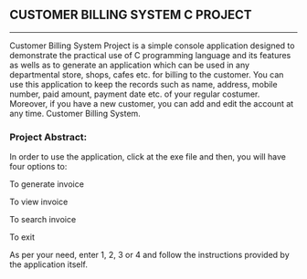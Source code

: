 ## CUSTOMER BILLING SYSTEM C PROJECT ##
---------------------------------------------------------------

Customer Billing System Project is a simple console application designed to demonstrate the practical use of C programming language and its features as wells as to generate an application which can be used in any departmental store, shops, cafes etc. for billing to the customer. You can use this application to keep the records such as name, address, mobile number, paid amount, payment date etc. of your regular costumer. Moreover, if you have a new customer, you can add and edit the account at any time. Customer Billing System.

### Project Abstract: ###

In order to use the application, click at the exe file and then, you will have four options to:

To generate invoice

To view invoice

To search invoice

To exit

As per your need, enter 1, 2, 3 or 4 and follow the instructions provided by the application itself.

